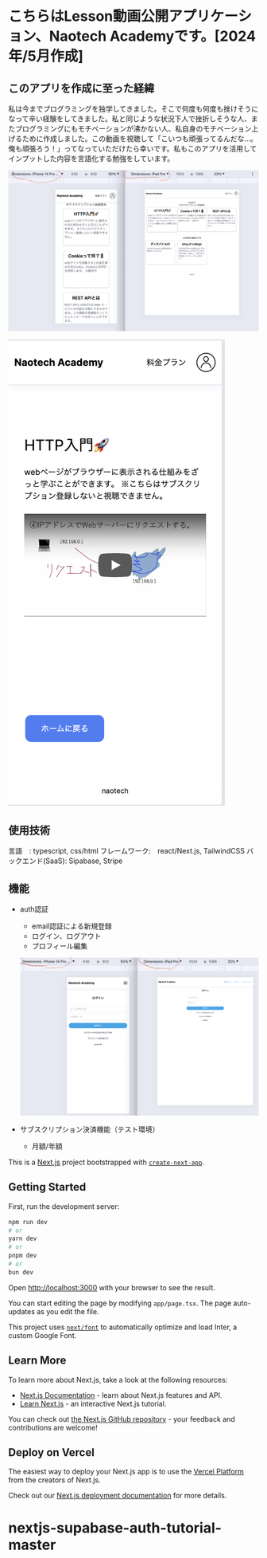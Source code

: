 # こちらはLesson動画公開アプリケーション、Naotech Academyです。[2024年/5月作成]
## このアプリを作成に至った経緯
私は今までプログラミングを独学してきました。そこで何度も何度も挫けそうになって辛い経験をしてきました。私と同じような状況下人で挫折しそうな人、またプログラミングにもモチベーションが沸かない人、私自身のモチベーション上げるために作成しました。この動画を視聴して「こいつも頑張ってるんだな…。俺も頑張ろう！」ってなっていただけたら幸いです。私もこのアプリを活用してインプットした内容を言語化する勉強をしています。

![image](public/sample01.png)

![image](public/sample03.png)
## 使用技術
言語　: typescript, css/html
フレームワーク:　react/Next.js, TailwindCSS
バックエンド(SaaS): Sipabase, Stripe

## 機能
* auth認証
  * email認証による新規登録
  * ログイン、ログアウト
  * プロフィール編集

  ![image](public/sample02.png)
 
* サブスクリプション決済機能（テスト環境）
  * 月額/年額
  










































This is a [Next.js](https://nextjs.org/) project bootstrapped with [`create-next-app`](https://github.com/vercel/next.js/tree/canary/packages/create-next-app).

## Getting Started

First, run the development server:

```bash
npm run dev
# or
yarn dev
# or
pnpm dev
# or
bun dev
```

Open [http://localhost:3000](http://localhost:3000) with your browser to see the result.

You can start editing the page by modifying `app/page.tsx`. The page auto-updates as you edit the file.

This project uses [`next/font`](https://nextjs.org/docs/basic-features/font-optimization) to automatically optimize and load Inter, a custom Google Font.

## Learn More

To learn more about Next.js, take a look at the following resources:

- [Next.js Documentation](https://nextjs.org/docs) - learn about Next.js features and API.
- [Learn Next.js](https://nextjs.org/learn) - an interactive Next.js tutorial.

You can check out [the Next.js GitHub repository](https://github.com/vercel/next.js/) - your feedback and contributions are welcome!

## Deploy on Vercel

The easiest way to deploy your Next.js app is to use the [Vercel Platform](https://vercel.com/new?utm_medium=default-template&filter=next.js&utm_source=create-next-app&utm_campaign=create-next-app-readme) from the creators of Next.js.

Check out our [Next.js deployment documentation](https://nextjs.org/docs/deployment) for more details.
# nextjs-supabase-auth-tutorial-master
